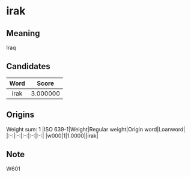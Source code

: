 # irak

## Meaning

Iraq

## Candidates

|Word|Score|
|:-:|:-:|
|irak|3.000000|

## Origins

Weight sum: 1
|ISO 639-1|Weight|Regular weight|Origin word|Loanword|
|:-:|:-:|:-:|:-:|:-:|
|w000|1|1.0000||irak|

## Note

W601
